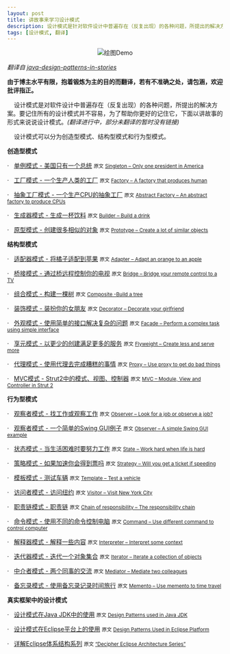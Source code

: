 ```yaml
---
layout: post
title: 讲故事来学习设计模式
description: 设计模式是针对软件设计中普遍存在（反复出现）的各种问题，所提出的解决方案。要记住所有的设计模式并不容易，为了帮助你更好的记住它，下面以讲故事的形式来说说设计模式。
tags: [设计模式, 翻译]
---
```

<center><img alt="绘图Demo" src="{{ site.baseurl }}/images/20131030/design-pattern-stories.jpg" /></center>

*翻译自 [java-design-patterns-in-stories](http://www.programcreek.com/java-design-patterns-in-stories/)* 

**由于博主水平有限，抱着锻炼为主的目的而翻译，若有不准确之处，请包涵，欢迎批评指正。**

&nbsp;&nbsp;&nbsp;&nbsp;设计模式是对软件设计中普遍存在（反复出现）的各种问题，所提出的解决方案。要记住所有的设计模式并不容易，为了帮助你更好的记住它，下面以讲故事的形式来说说设计模式。*(翻译进行中，部分未翻译的暂时没有链接)*

&nbsp;&nbsp;&nbsp;&nbsp;设计模式可以分为创造型模式、结构型模式和行为型模式。

<!--break-->

**创造型模式**

· &nbsp;&nbsp;[单例模式 - 美国只有一个总统]() <small>原文 <a href="http://www.programcreek.com/2011/07/java-design-pattern-singleton/" target="_blank">Singleton – Only one president in America</a></small>

· &nbsp;&nbsp;[工厂模式 - 一个生产人类的工厂]() <small>原文 <a href="http://www.programcreek.com/2013/02/java-design-patterns-factory/" target="_blank">Factory – A factory that produces human</a></small>

· &nbsp;&nbsp;[抽象工厂模式 - 一个生产CPU的抽象工厂]() <small>原文 <a href="http://www.programcreek.com/2013/02/java-design-patterns-abstract-factory/" target="_blank">Abstract Factory – An abstract factory to produce CPUs</a></small>

· &nbsp;&nbsp;[生成器模式 - 生成一杯饮料]() <small>原文 <a href="http://www.programcreek.com/2013/02/java-design-pattern-builder/" target="_blank">Builder – Build a drink</a></small>

· &nbsp;&nbsp;[原型模式 - 创建很多相似的对象]() <small>原文 <a href="http://www.programcreek.com/2013/02/java-design-pattern-prototype/" target="_blank">Prototype – Create a lot of similar objects</a></small>

**结构型模式**

· &nbsp;&nbsp;[适配器模式 - 将橘子适配到苹果]() <small>原文 <a href="http://www.programcreek.com/2011/09/java-design-pattern-adapter/" target="_blank">Adapter – Adapt an orange to an apple</a></small>

· &nbsp;&nbsp;[桥接模式 - 通过桥远程控制你的电视]() <small>原文 <a href="http://www.programcreek.com/2011/10/java-design-pattern-bridge/" target="_blank">Bridge – Bridge your remote control to a TV</a></small>

· &nbsp;&nbsp;[组合模式 - 构建一棵树]() <small>原文 <a href="http://www.programcreek.com/2013/02/java-design-patterns-composite/" target="_blank">Composite -Build a tree</a></small>

· &nbsp;&nbsp;[装饰模式 - 装扮你的女朋友]() <small>原文 <a href="http://www.programcreek.com/2012/05/java-design-pattern-decorator-decorate-your-girlfriend/" target="_blank">Decorator – Decorate your girlfriend</a></small>

· &nbsp;&nbsp;[外观模式 - 使用简单的接口解决复杂的问题]() <small>原文 <a href="http://www.programcreek.com/2013/02/java-design-patterns-facade/" target="_blank">Facade – Perform a complex task using simple interface</a></small>

· &nbsp;&nbsp;[享元模式 - 以更少的创建满足更多的服务]() <small>原文 <a href="http://www.programcreek.com/2013/02/java-design-pattern-flyweight/" target="_blank">Flyweight – Create less and serve more</a></small>

· &nbsp;&nbsp;[代理模式 - 使用代理去完成糟糕的事情]() <small>原文 <a href="http://www.programcreek.com/2009/10/proxy-design-pattern-in-a-funny-story/" target="_blank">Proxy – Use proxy to get do bad things</a></small>

· &nbsp;&nbsp;[MVC模式 - Strut2中的模式、视图、控制器]() <small>原文 <a href="http://www.programcreek.com/2011/08/struts-2-tutorials-mvc-design-pattern/" target="_blank">MVC – Module, View and Controller in Strut 2</a></small>

**行为型模式**

· &nbsp;&nbsp;[观察者模式 - 找工作或观察工作]() <small>原文 <a href="http://www.programcreek.com/2011/01/an-java-example-of-observer-pattern/" target="_blank">Observer – Look for a job or observe a job?</a></small>

· &nbsp;&nbsp;[观察者模式 - 一个简单的Swing GUI例子]() <small>原文 <a href="http://www.programcreek.com/2009/01/the-steps-involved-in-building-a-swing-gui-application/" target="_blank">Observer – A simple Swing GUI example</a></small>

· &nbsp;&nbsp;[状态模式 - 当生活困难时要努力工作]() <small>原文 <a href="http://www.programcreek.com/2011/07/java-design-pattern-state/" target="_blank">State – Work hard when life is hard</a></small>

· &nbsp;&nbsp;[策略模式 - 如果加速你会得到票吗]() <small>原文 <a href="http://www.programcreek.com/2011/01/a-java-example-of-strategy-design-pattern/" target="_blank">Strategy – Will you get a ticket if speeding</a></small>

· &nbsp;&nbsp;[模板模式 - 测试车辆]() <small>原文 <a href="http://www.programcreek.com/2012/08/java-design-pattern-template-method/" target="_blank">Template – Test a vehicle</a></small>

· &nbsp;&nbsp;[访问者模式 - 访问纽约]() <small>原文 <a href="http://www.programcreek.com/2011/05/visitor-design-pattern-example/" target="_blank">Visitor – Visit New York City</a></small>

· &nbsp;&nbsp;[职责链模式 - 职责链]() <small>原文 <a href="http://www.programcreek.com/2013/02/java-design-pattern-chain-of-responsibility/" target="_blank">Chain of responsibility – The responsibility chain</a></small>

· &nbsp;&nbsp;[命令模式 - 使用不同的命令控制电脑]() <small>原文 <a href="http://www.programcreek.com/2013/02/java-design-pattern-command/" target="_blank">Command – Use different command to control computer</a></small>

· &nbsp;&nbsp;[解释器模式 - 解释一些内容]() <small>原文 <a href="http://www.programcreek.com/2013/02/java-design-pattern-interprete/" target="_blank">Interpreter – Interpret some context</a></small>

· &nbsp;&nbsp;[迭代器模式 - 迭代一个对象集合]() <small>原文 <a href="http://www.programcreek.com/2013/02/java-design-pattern-iterator/" target="_blank">Iterator – Iterate a collection of objects</a></small>

· &nbsp;&nbsp;[中介者模式 - 两个同事的交流]() <small>原文 <a href="http://www.programcreek.com/2013/02/java-design-pattern-mediator/" target="_blank">Mediator – Mediate two colleagues</a></small>

· &nbsp;&nbsp;[备忘录模式 - 使用备忘录记录时间旅行]() <small>原文 <a href="http://www.programcreek.com/2013/02/java-design-pattern-memento/" target="_blank">Memento – Use memento to time travel</a></small>

**真实框架中的设计模式**

· &nbsp;&nbsp;[设计模式在Java JDK中的使用]() <small>原文 <a href="http://stackoverflow.com/q/1673841/127859" target="_blank">Design Patterns used in Java JDK</a></small>

· &nbsp;&nbsp;[设计模式在Eclipse平台上的使用]() <small>原文 <a href="http://www.programcreek.com/2011/09/common-design-patterns-in-frameworks/" target="_blank">Design Patterns Used in Eclipse Platform</a></small>

· &nbsp;&nbsp;[详解Eclipse体系结构系列]() <small>原文 <a href="http://www.programcreek.com/eclipse-architecture-design/" target="_blank">“Decipher Eclipse Architecture Series”</a></small>

